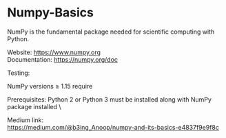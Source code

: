 # Numpy-Basics
NumPy is the fundamental package needed for scientific computing with Python.

Website: https://www.numpy.org \
Documentation: https://numpy.org/doc

Testing:

NumPy versions ≥ 1.15 require

Prerequisites: 
Python 2 or Python 3 must be installed  along with NumPy package installed \

Medium link: \
https://medium.com/@b3ing_Anoop/numpy-and-its-basics-e4837f9e9f8c
